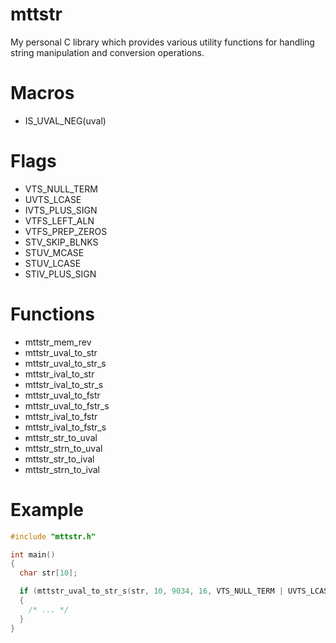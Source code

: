 # mttstr
My personal C library which provides various utility functions for handling string manipulation and conversion operations.

# Macros
- IS_UVAL_NEG(uval)

# Flags
- VTS_NULL_TERM
- UVTS_LCASE
- IVTS_PLUS_SIGN
- VTFS_LEFT_ALN
- VTFS_PREP_ZEROS
- STV_SKIP_BLNKS
- STUV_MCASE
- STUV_LCASE
- STIV_PLUS_SIGN

# Functions
- mttstr_mem_rev
- mttstr_uval_to_str
- mttstr_uval_to_str_s
- mttstr_ival_to_str
- mttstr_ival_to_str_s
- mttstr_uval_to_fstr
- mttstr_uval_to_fstr_s
- mttstr_ival_to_fstr
- mttstr_ival_to_fstr_s
- mttstr_str_to_uval
- mttstr_strn_to_uval
- mttstr_str_to_ival
- mttstr_strn_to_ival

# Example
```c
#include "mttstr.h"

int main()
{
  char str[10];

  if (mttstr_uval_to_str_s(str, 10, 9034, 16, VTS_NULL_TERM | UVTS_LCASE))
  {
    /* ... */
  }
}
```
